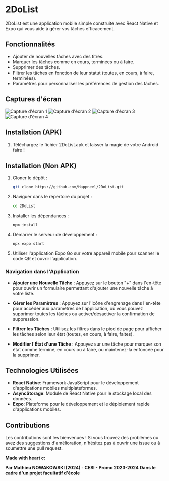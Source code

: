 # 2DoList

2DoList est une application mobile simple construite avec React Native et Expo qui vous aide à gérer vos tâches efficacement.

## Fonctionnalités

- Ajouter de nouvelles tâches avec des titres.
- Marquer les tâches comme en cours, terminées ou à faire.
- Supprimer des tâches.
- Filtrer les tâches en fonction de leur statut (toutes, en cours, à faire, terminées).
- Paramètres pour personnaliser les préférences de gestion des tâches.

## Captures d'écran

![Capture d'écran 1](screenshots/Screenshot1.jpg)
![Capture d'écran 2](screenshots/Screenshot2.jpg)
![Capture d'écran 3](screenshots/Screenshot3.jpg)
![Capture d'écran 4](screenshots/Screenshot4.jpg)

## Installation (APK)

1. Téléchargez le fichier 2DoList.apk et laisser la magie de votre Android faire !

## Installation (Non APK)

1. Cloner le dépôt :

   ```bash
   git clone https://github.com/Happneel/2DoList.git
   ```

2. Naviguer dans le répertoire du projet :

   ```bash
   cd 2DoList
   ```

3. Installer les dépendances :

   ```bash
   npm install
   ```

4. Démarrer le serveur de développement :

   ```bash
   npx expo start
   ```

5. Utiliser l'application Expo Go sur votre appareil mobile pour scanner le code QR et ouvrir l'application.

### Navigation dans l'Application

- **Ajouter une Nouvelle Tâche** : Appuyez sur le bouton "+" dans l'en-tête pour ouvrir un formulaire permettant d'ajouter une nouvelle tâche à votre liste.

- **Gérer les Paramètres** : Appuyez sur l'icône d'engrenage dans l'en-tête pour accéder aux paramètres de l'application, où vous pouvez supprimer toutes les tâches ou activer/désactiver la confirmation de suppression.

- **Filtrer les Tâches** : Utilisez les filtres dans le pied de page pour afficher les tâches selon leur état (toutes, en cours, à faire, faites).

- **Modifier l'État d'une Tâche** : Appuyez sur une tâche pour marquer son état comme terminé, en cours ou à faire, ou maintenez-la enfoncée pour la supprimer.

## Technologies Utilisées

- **React Native**: Framework JavaScript pour le développement d'applications mobiles multiplateformes.
- **AsyncStorage**: Module de React Native pour le stockage local des données.
- **Expo**: Plateforme pour le développement et le déploiement rapide d'applications mobiles.

## Contributions

Les contributions sont les bienvenues ! Si vous trouvez des problèmes ou avez des suggestions d'amélioration, n'hésitez pas à ouvrir une issue ou à soumettre une pull request.

**Made with heart c:**

**Par Mathieu NOWAKOWSKI (2024) - CESI - Promo 2023-2024**
**Dans le cadre d'un projet facultatif d'école**